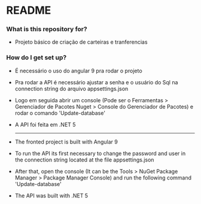 # README #

### What is this repository for? ###

* Projeto básico de criação de carteiras e tranferencias

### How do I get set up? ###

* É necessário o uso do angular 9 pra rodar o projeto
* Pra rodar a API é necessário ajustar a senha e o usuário do Sql na connection string do arquivo appsettings.json
* Logo em seguida abrir um console (Pode ser o Ferramentas > Gerenciador de Pacotes Nuget > Console do Gerenciador de Pacotes) e rodar o comando 'Update-database'
* A API foi feita em .NET 5

  --------------------------------------------------

* The fronted project is built with Angular 9
* To run the API its first necessary to change the password and user in the connection string located at the file appsettings.json
* After that, open the console (It can be the Tools > NuGet Package Manager > Package Manager Console) and run the following command 'Update-database'
* The API was built with .NET 5

